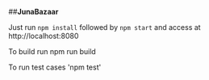 ##**JunaBazaar**

Just run `npm install` followed by `npm start` and access at http://localhost:8080

To build run npm run build

To run test cases 'npm test'
